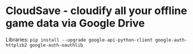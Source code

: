 # CloudSave - cloudify all your offline game data via Google Drive

Libraries:
`pip install --upgrade google-api-python-client google-auth-httplib2 google-auth-oauthlib`
